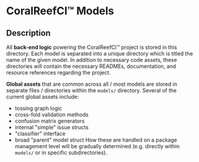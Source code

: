 # CoralReefCI&trade; Models

## Description

All **back-end logic** powering the CoralReefCI&trade; project is stored in
this directory. Each model is separated into a unique directory which is titled
the name of the given model. In addition to necessary code assets, these
directories will contain the necessary READMEs, documentation, and resource
references regarding the project.  

**Global assets** that are common across all / most models are stored in
separate files / directories  within the `models/` directory. Several of the
current global assets include:
- tossing graph logic
- cross-fold validation methods
- confusion matrix generators
- internal "simple" issue structs
- "classifier" interface
- broad "parent" model struct
How these are handled on a package management level will be gradually
determined (e.g. directly within `models/` or in specific subdirectories).  
